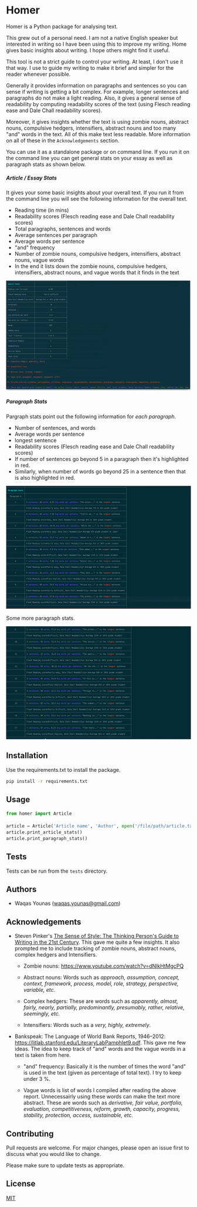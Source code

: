 # Homer

Homer is a Python package for analysing text.

This grew out of a personal need. I am not a native English speaker but interested in writing so I have been using this to improve my writing. Home gives basic insights about writing. I hope others might find it useful.

This tool is not a strict guide to control your writing. At least, I don't use it that way. I use to guide my writing to make it brief and simpler for the reader whenever possible.

Generally it provides information on paragraphs and sentences so you can sense if writing is getting a bit complex. For example, longer sentences and paragraphs do not make a light reading. Also, it gives a general sense of readability by computing readability scores of the text (using Flesch reading ease and Dale Chall readability scores).

Moreover, it gives insights whether the text is using zombie nouns, abstract nouns, compulsive hedgers, intensifiers, abstract nouns and too many "and" words in the text. All of this make text less readable. More information on all of these in the `Acknowledgements` section.

You can use it as a standalone package or on command line. If you run it on the command line you can get general
stats on your essay as well as paragraph stats as shown below.

#####  Article / Essay Stats

It gives your some basic insights about your overall text. If you run it from the command line you will see the following information for the overall text.

* Reading time (in mins)
* Readability scores (Flesch reading ease and Dale Chall readability scores)
* Total paragraphs, sentences and words
* Average sentences per paragraph
* Average words per sentence
* "and" frequency
* Number of zombie nouns, compulsive hedgers, intensifiers, abstract nouns, vague words
* In the end it lists down the zombie nouns, compulsive hedgers, intensifiers, abstract nouns, and vague words that it finds in the text

![Article stats](docs/article_stats.png)

##### Paragraph Stats

Pargraph stats point out the following information for _each paragraph_.

* Number of sentences, and words
* Average words per sentence
* longest sentence
* Readability scores (Flesch reading ease and Dale Chall readability scores)
* If number of sentences go beyond 5 in a paragraph then it's highlighted in red.
* Similarly, when number of words go beyond 25 in a sentence then that is also highlighted in red.

![Paragraph stats](docs/paragraph_stats.png)

Some more paragraph stats.

![More paragraph stats](docs/paragraph_stats_1.png)

## Installation

Use the requirements.txt to install the package.

```bash
pip install -r requirements.txt
```

## Usage

```python
from homer import Article

article = Article('Article name', 'Author', open('/file/path/article.txt').read())
article.print_article_stats()
article.print_paragraph_stats()
```

## Tests

Tests can be run from the `tests` directory.

## Authors

* Waqas Younas (waqas.younas@gmail.com)


## Acknowledgements

* Steven Pinker's [The Sense of Style: The Thinking Person's Guide to Writing in the 21st Century](https://www.amazon.com/Sense-Style-Thinking-Persons-Writing/dp/0143127799). This gave me quite a few insights. It also prompted me to include tracking of zombie nouns, abstract nouns, complex hedgers and Intensifiers.
  - Zombie nouns: https://www.youtube.com/watch?v=dNlkHtMgcPQ

  - Abstract nouns: Words such as _approach, assumption, concept, context, framework, process, model, role, strategy, perspective, variable, etc._

  - Complex hedgers: These are words such as _apparently, almost, fairly, nearly, partially, predominantly, presumably, rather, relative, seemingly, etc._

  - Intensifiers: Words such as a _very, highly, extremely_.



* Bankspeak:
The Language
of World Bank Reports,
1946–2012: https://litlab.stanford.edu/LiteraryLabPamphlet9.pdf. This gave me few ideas. The idea to keep track of "and" words and the vague words in a text is taken from here.

    -  "and" frequency: Basically it is the number of times the word "and" is used in the text (given as percentage of total text). I try to keep under 3 %.

    - Vague words is list of words I compiled after reading the above report. Unnecessairly using these words can make the text more abstract. These are words such as _derivative, fair value, portfolio, evaluation, competitiveness, reform, growth, capacity, progress, stability, protection, access, sustainable, etc._

## Contributing
Pull requests are welcome. For major changes, please open an issue first to discuss what you would like to change.

Please make sure to update tests as appropriate.

## License
[MIT](https://choosealicense.com/licenses/mit/)
